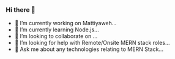 ### Hi there 👋



- 🔭 I’m currently working on Mattiyaweh...
- 🌱 I’m currently learning Node.js...
- 👯 I’m looking to collaborate on ...
- 🤔 I’m looking for help with Remote/Onsite MERN stack roles...
- 💬 Ask me about any technologies relating to MERN Stack...
